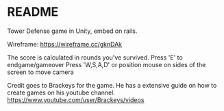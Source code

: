 # README
Tower Defense game in Unity, embed on rails.

Wireframe: https://wireframe.cc/gknDAk

The score is calculated in rounds you've survived.
Press 'E' to endgame/gameover
Press 'W,S,A,D' or position mouse on sides of the screen to move camera




Credit goes to Brackeys for the game. He has a extensive guide on how to create games on his youtube channel. https://www.youtube.com/user/Brackeys/videos
